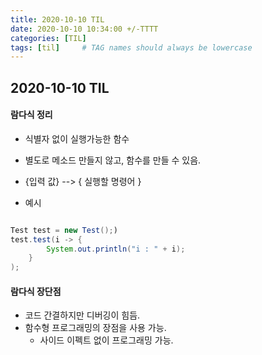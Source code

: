 ```yaml
---
title: 2020-10-10 TIL
date: 2020-10-10 10:34:00 +/-TTTT
categories: [TIL]
tags: [til]     # TAG names should always be lowercase
---
```

 
## 2020-10-10 TIL 


#### 람다식 정리
- 식별자 없이 실행가능한 함수
- 별도로 메소드 만들지 않고, 함수를 만들 수 있음.
- {입력 값} --> { 실행할 명령어 }

- 예시
```java

Test test = new Test();)
test.test(i -> {
        System.out.println("i : " + i);
    } 
);


```

#### 람다식 장단점
- 코드 간결하지만 디버깅이 힘듬.
- 함수형 프로그래밍의 장점을 사용 가능.
    - 사이드 이펙트 없이 프로그래밍 가능. 

